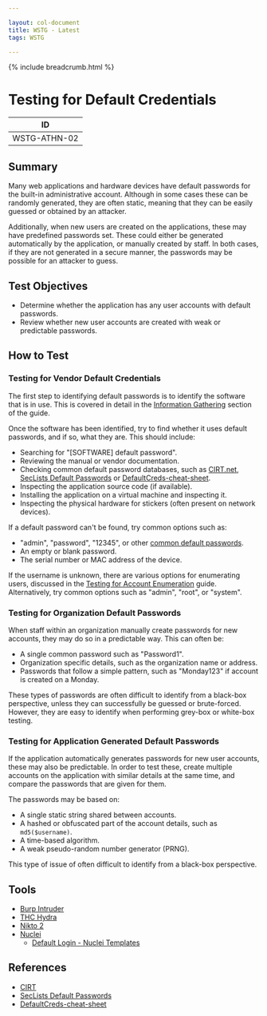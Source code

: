 ```yaml
---

layout: col-document
title: WSTG - Latest
tags: WSTG

---
```


{% include breadcrumb.html %}
# Testing for Default Credentials

|ID          |
|------------|
|WSTG-ATHN-02|

## Summary

Many web applications and hardware devices have default passwords for the built-in administrative account. Although in some cases these can be randomly generated, they are often static, meaning that they can be easily guessed or obtained by an attacker.

Additionally, when new users are created on the applications, these may have predefined passwords set. These could either be generated automatically by the application, or manually created by staff. In both cases, if they are not generated in a secure manner, the passwords may be possible for an attacker to guess.

## Test Objectives

- Determine whether the application has any user accounts with default passwords.
- Review whether new user accounts are created with weak or predictable passwords.

## How to Test

### Testing for Vendor Default Credentials

The first step to identifying default passwords is to identify the software that is in use. This is covered in detail in the [Information Gathering](../01-Information_Gathering/README.md) section of the guide.

Once the software has been identified, try to find whether it uses default passwords, and if so, what they are. This should include:

- Searching for "[SOFTWARE] default password".
- Reviewing the manual or vendor documentation.
- Checking common default password databases, such as [CIRT.net](https://cirt.net/passwords), [SecLists Default Passwords](https://github.com/danielmiessler/SecLists/tree/master/Passwords/Default-Credentials) or [DefaultCreds-cheat-sheet](https://github.com/ihebski/DefaultCreds-cheat-sheet/blob/main/DefaultCreds-Cheat-Sheet.csv).
- Inspecting the application source code (if available).
- Installing the application on a virtual machine and inspecting it.
- Inspecting the physical hardware for stickers (often present on network devices).

If a default password can't be found, try common options such as:

- "admin", "password", "12345", or other [common default passwords](https://github.com/nixawk/fuzzdb/blob/master/bruteforce/passwds/default_devices_users%2Bpasswords.txt).
- An empty or blank password.
- The serial number or MAC address of the device.

If the username is unknown, there are various options for enumerating users, discussed in the [Testing for Account Enumeration](../03-Identity_Management_Testing/04-Testing_for_Account_Enumeration_and_Guessable_User_Account.md) guide. Alternatively, try common options such as "admin", "root", or "system".

### Testing for Organization Default Passwords

When staff within an organization manually create passwords for new accounts, they may do so in a predictable way. This can often be:

- A single common password such as "Password1".
- Organization specific details, such as the organization name or address.
- Passwords that follow a simple pattern, such as "Monday123" if account is created on a Monday.

These types of passwords are often difficult to identify from a black-box perspective, unless they can successfully be guessed or brute-forced. However, they are easy to identify when performing grey-box or white-box testing.

### Testing for Application Generated Default Passwords

If the application automatically generates passwords for new user accounts, these may also be predictable. In order to test these, create multiple accounts on the application with similar details at the same time, and compare the passwords that are given for them.

The passwords may be based on:

- A single static string shared between accounts.
- A hashed or obfuscated part of the account details, such as `md5($username)`.
- A time-based algorithm.
- A weak pseudo-random number generator (PRNG).

This type of issue of often difficult to identify from a black-box perspective.

## Tools

- [Burp Intruder](https://portswigger.net/burp/documentation/desktop/tools/intruder)
- [THC Hydra](https://github.com/vanhauser-thc/thc-hydra)
- [Nikto 2](https://www.cirt.net/nikto2)
- [Nuclei](https://github.com/projectdiscovery/nuclei)
    - [Default Login - Nuclei Templates](https://github.com/projectdiscovery/nuclei-templates/tree/6b26c63d8f63b2a812a478f14c4c098b485d54b4/http/default-logins)

## References

- [CIRT](https://cirt.net/passwords)
- [SecLists Default Passwords](https://github.com/danielmiessler/SecLists/tree/master/Passwords/Default-Credentials)
- [DefaultCreds-cheat-sheet](https://github.com/ihebski/DefaultCreds-cheat-sheet/blob/main/DefaultCreds-Cheat-Sheet.csv)
